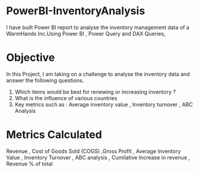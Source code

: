 # PowerBI-InventoryAnalysis

I have built Power BI report to analyse the inventory management data of a WarmHands Inc.Using Power BI , Power Query and DAX Queries, 


# Objective

In this Project, I am taking on a challenge to analyse the inventory data and answer the following questions.

1. Which items would be best for renewing or increasing inventory ?
2. What is the influence of various countries
3. Key metrics such as : Average inventory value , Inventory turnover , ABC Analysis

# Metrics Calculated 

Revenue , Cost of Goods Sold (COGS) ,Gross Profit , Average Inventory Value , Inventory Turnover , ABC analysis , Cumilative Increase in revenue , Revenue % of total 
